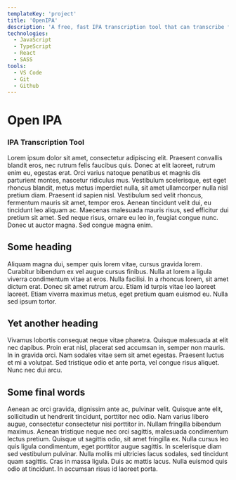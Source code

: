 ```yaml
---
templateKey: 'project'
title: 'OpenIPA'
description: 'A free, fast IPA transcription tool that can transcribe foreign language text into the International Phonetic Alphabet in real-time.'
technologies:
  - JavaScript
  - TypeScript
  - React
  - SASS
tools:
  - VS Code
  - Git
  - Github
---
```


# Open IPA

### IPA Transcription Tool

Lorem ipsum dolor sit amet, consectetur adipiscing elit. Praesent convallis blandit eros, nec rutrum felis faucibus quis. Donec at elit laoreet, rutrum enim eu, egestas erat. Orci varius natoque penatibus et magnis dis parturient montes, nascetur ridiculus mus. Vestibulum scelerisque, est eget rhoncus blandit, metus metus imperdiet nulla, sit amet ullamcorper nulla nisl pretium diam. Praesent id sapien nisl. Vestibulum sed velit rhoncus, fermentum mauris sit amet, tempor eros. Aenean tincidunt velit dui, eu tincidunt leo aliquam ac. Maecenas malesuada mauris risus, sed efficitur dui pretium sit amet. Sed neque risus, ornare eu leo in, feugiat congue nunc. Donec ut auctor magna. Sed congue magna enim.

## Some heading

Aliquam magna dui, semper quis lorem vitae, cursus gravida lorem. Curabitur bibendum ex vel augue cursus finibus. Nulla at lorem a ligula viverra condimentum vitae at eros. Nulla facilisi. In a rhoncus lorem, sit amet dictum erat. Donec sit amet rutrum arcu. Etiam id turpis vitae leo laoreet laoreet. Etiam viverra maximus metus, eget pretium quam euismod eu. Nulla sed ipsum tortor.

## Yet another heading

Vivamus lobortis consequat neque vitae pharetra. Quisque malesuada at elit nec dapibus. Proin erat nisl, placerat sed accumsan in, semper non mauris. In in gravida orci. Nam sodales vitae sem sit amet egestas. Praesent luctus et mi a volutpat. Sed tristique odio et ante porta, vel congue risus aliquet. Nunc nec dui arcu.

## Some final words

Aenean ac orci gravida, dignissim ante ac, pulvinar velit. Quisque ante elit, sollicitudin ut hendrerit tincidunt, porttitor nec odio. Nam varius libero augue, consectetur consectetur nisi porttitor in. Nullam fringilla bibendum maximus. Aenean tristique neque nec orci sagittis, malesuada condimentum lectus pretium. Quisque ut sagittis odio, sit amet fringilla ex. Nulla cursus leo quis ligula condimentum, eget porttitor augue sagittis. In scelerisque diam sed vestibulum pulvinar. Nulla mollis mi ultricies lacus sodales, sed tincidunt quam sagittis. Cras in massa ligula. Duis ac mattis lacus. Nulla euismod quis odio at tincidunt. In accumsan risus id laoreet porta.
